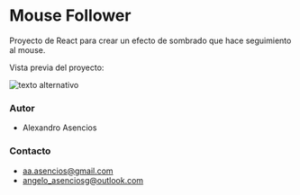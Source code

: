 # Mouse Follower
Proyecto de React para crear un efecto de sombrado que hace seguimiento al mouse.

Vista previa del proyecto: 

![texto alternativo](https://media.giphy.com/media/v1.Y2lkPTc5MGI3NjExMjY0NzBjZjdhNjM1ODZkOWFlZDA1ZDQ0N2ZlZDdiNjg2MTA4MzA3NyZjdD1n/2No0cVwtNXBf0mqtiG/giphy.gif)


### Autor
- Alexandro Asencios

### Contacto
- [aa.asencios@gmail.com](mailto:aa.asenciosg@gmail.com)
- [angelo_asenciosg@outlook.com](mailto:angelo_asenciosg@outlook.com)
